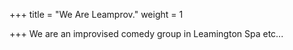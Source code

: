 +++
title = "We Are Leamprov."
weight = 1

+++
We are an improvised comedy group in Leamington Spa etc...